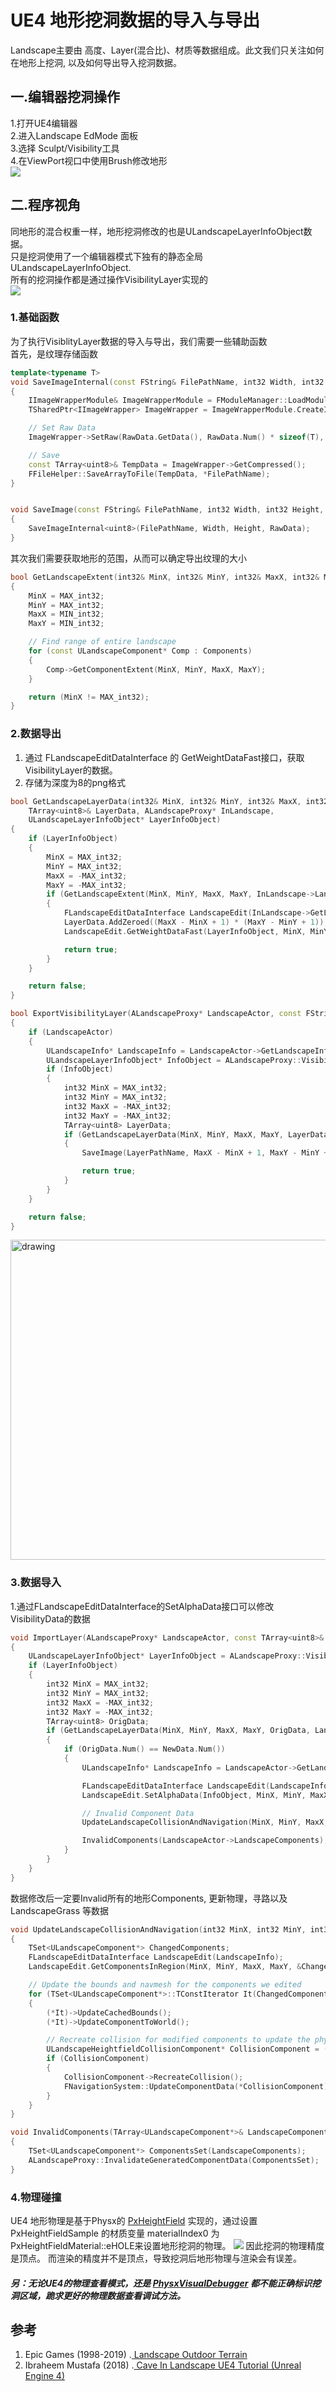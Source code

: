 # UE4 地形挖洞数据的导入与导出
Landscape主要由 高度、Layer(混合比)、材质等数据组成。此文我们只关注如何在地形上挖洞, 以及如何导出导入挖洞数据。

## 一.编辑器挖洞操作
1.打开UE4编辑器   
2.进入Landscape EdMode 面板    
3.选择 Sculpt/Visibility工具    
4.在ViewPort视口中使用Brush修改地形    
![](https://github.com/timi-liuliang/writing/blob/master/2019/16.UE4%20Modidfy%20Visibility%20Layer/ModifyVisibilityLayer.gif?raw=true)  

## 二.程序视角
同地形的混合权重一样，地形挖洞修改的也是ULandscapeLayerInfoObject数据。   
只是挖洞使用了一个编辑器模式下独有的静态全局 ULandscapeLayerInfoObject.  
所有的挖洞操作都是通过操作VisibilityLayer实现的    
![](https://github.com/timi-liuliang/writing/blob/master/2019/16.UE4%20Modidfy%20Visibility%20Layer/Visibility.png?raw=true)   

### 1.基础函数
为了执行VisiblityLayer数据的导入与导出，我们需要一些辅助函数   
首先，是纹理存储函数
```cpp
template<typename T>
void SaveImageInternal(const FString& FilePathName, int32 Width, int32 Height, const TArray<T>& RawData)
{
	IImageWrapperModule& ImageWrapperModule = FModuleManager::LoadModuleChecked<IImageWrapperModule>("ImageWrapper");
	TSharedPtr<IImageWrapper> ImageWrapper = ImageWrapperModule.CreateImageWrapper(EImageFormat::PNG);

	// Set Raw Data
	ImageWrapper->SetRaw(RawData.GetData(), RawData.Num() * sizeof(T), Width, Height, ERGBFormat::Gray, sizeof(T) * 8);

	// Save
	const TArray<uint8>& TempData = ImageWrapper->GetCompressed();
	FFileHelper::SaveArrayToFile(TempData, *FilePathName);
}


void SaveImage(const FString& FilePathName, int32 Width, int32 Height, const TArray<uint8>& RawData)
{
	SaveImageInternal<uint8>(FilePathName, Width, Height, RawData);
}
```
其次我们需要获取地形的范围，从而可以确定导出纹理的大小
```cpp
bool GetLandscapeExtent(int32& MinX, int32& MinY, int32& MaxX, int32& MaxY, const TArray<ULandscapeComponent*>& Components)
{
	MinX = MAX_int32;
	MinY = MAX_int32;
	MaxX = MIN_int32;
	MaxY = MIN_int32;

	// Find range of entire landscape
	for (const ULandscapeComponent* Comp : Components)
	{
		Comp->GetComponentExtent(MinX, MinY, MaxX, MaxY);
	}

	return (MinX != MAX_int32);
}
```

### 2.数据导出
1. 通过 FLandscapeEditDataInterface 的 GetWeightDataFast接口，获取VisibilityLayer的数据。  
2. 存储为深度为8的png格式   
```cpp
bool GetLandscapeLayerData(int32& MinX, int32& MinY, int32& MaxX, int32& MaxY, 
	TArray<uint8>& LayerData, ALandscapeProxy* InLandscape, 
	ULandscapeLayerInfoObject* LayerInfoObject)
{
	if (LayerInfoObject)
	{
		MinX = MAX_int32;
		MinY = MAX_int32;
		MaxX = -MAX_int32;
		MaxY = -MAX_int32;
		if (GetLandscapeExtent(MinX, MinY, MaxX, MaxY, InLandscape->LandscapeComponents))
		{
			FLandscapeEditDataInterface LandscapeEdit(InLandscape->GetLandscapeInfo());
			LayerData.AddZeroed((MaxX - MinX + 1) * (MaxY - MinY + 1));
			LandscapeEdit.GetWeightDataFast(LayerInfoObject, MinX, MinY, MaxX, MaxY, LayerData.GetData(), 0);

			return true;
		}
	}

	return false;
}

bool ExportVisibilityLayer(ALandscapeProxy* LandscapeActor, const FString& LayerPathName)
{
	if (LandscapeActor)
	{
		ULandscapeInfo* LandscapeInfo = LandscapeActor->GetLandscapeInfo();
		ULandscapeLayerInfoObject* InfoObject = ALandscapeProxy::VisibilityLayer;
		if (InfoObject)
		{
			int32 MinX = MAX_int32;
			int32 MinY = MAX_int32;
			int32 MaxX = -MAX_int32;
			int32 MaxY = -MAX_int32;
			TArray<uint8> LayerData;
			if (GetLandscapeLayerData(MinX, MinY, MaxX, MaxY, LayerData, LandscapeActor, InfoObject))
			{
				SaveImage(LayerPathName, MaxX - MinX + 1, MaxY - MinY + 1, LayerData);

				return true;
			}
		}
	}

	return false;
}

```
<img src="https://github.com/timi-liuliang/writing/blob/master/2019/16.UE4%20Modidfy%20Visibility%20Layer/Heightmap_x0_y0.png?raw=true" alt="drawing" width="512"/>

### 3.数据导入
1.通过FLandscapeEditDataInterface的SetAlphaData接口可以修改VisibilityData的数据
```cpp
void ImportLayer(ALandscapeProxy* LandscapeActor, const TArray<uint8>& NewData)
{
	ULandscapeLayerInfoObject* LayerInfoObject = ALandscapeProxy::VisibilityLayer;
	if (LayerInfoObject)
	{
		int32 MinX = MAX_int32;
		int32 MinY = MAX_int32;
		int32 MaxX = -MAX_int32;
		int32 MaxY = -MAX_int32;
		TArray<uint8> OrigData;
		if (GetLandscapeLayerData(MinX, MinY, MaxX, MaxY, OrigData, LandscapeActor, LayerInfoObject))
		{
			if (OrigData.Num() == NewData.Num())
			{
				ULandscapeInfo* LandscapeInfo = LandscapeActor->GetLandscapeInfo();

				FLandscapeEditDataInterface LandscapeEdit(LandscapeInfo);
				LandscapeEdit.SetAlphaData(InfoObject, MinX, MinY, MaxX, MaxY, NewData.GetData(), 0, ELandscapeLayerPaintingRestriction::None, true, false);

				// Invalid Component Data
				UpdateLandscapeCollisionAndNavigation(MinX, MinY, MaxX, MaxY, LandscapeInfo);

				InvalidComponents(LandscapeActor->LandscapeComponents);
			}
		}
	}
}
```
数据修改后一定要Invalid所有的地形Components, 更新物理，寻路以及LandscapeGrass 等数据
```cpp
void UpdateLandscapeCollisionAndNavigation(int32 MinX, int32 MinY, int32 MaxX, int32 MaxY, ULandscapeInfo* LandscapeInfo)
{
    TSet<ULandscapeComponent*> ChangedComponents;
    FLandscapeEditDataInterface LandscapeEdit(LandscapeInfo);
    LandscapeEdit.GetComponentsInRegion(MinX, MinY, MaxX, MaxY, &ChangedComponents);

    // Update the bounds and navmesh for the components we edited
    for (TSet<ULandscapeComponent*>::TConstIterator It(ChangedComponents); It; ++It)
    {
        (*It)->UpdateCachedBounds();
        (*It)->UpdateComponentToWorld();

        // Recreate collision for modified components to update the physical materials
        ULandscapeHeightfieldCollisionComponent* CollisionComponent = (*It)->CollisionComponent.Get();
        if (CollisionComponent)
        {
            CollisionComponent->RecreateCollision();
            FNavigationSystem::UpdateComponentData(*CollisionComponent);
        }
    }
}

void InvalidComponents(TArray<ULandscapeComponent*>& LandscapeComponents)
{
	TSet<ULandscapeComponent*> ComponentsSet(LandscapeComponents);
	ALandscapeProxy::InvalidateGeneratedComponentData(ComponentsSet);
}
```

### 4.物理碰撞
UE4 地形物理是基于Physx的 [PxHeightField](https://docs.nvidia.com/gameworks/content/gameworkslibrary/physx/guide/Manual/Geometry.html) 实现的，通过设置 PxHeightFieldSample 的材质变量 materialIndex0 为 PxHeightFieldMaterial::eHOLE来设置地形挖洞的物理。
![](https://github.com/timi-liuliang/writing/blob/master/2019/16.UE4%20Modidfy%20Visibility%20Layer/eHole.png?raw=true)
因此挖洞的物理精度是顶点。
而渲染的精度并不是顶点，导致挖洞后地形物理与渲染会有误差。

##### 另：无论UE4的物理查看模式，还是 [PhysxVisualDebugger](https://developer.nvidia.com/physx-visual-debugger) 都不能正确标识挖洞区域，跪求更好的物理数据查看调试方法。

## 参考
1. Epic Games (1998-2019) .[ Landscape Outdoor Terrain](https://docs.unrealengine.com/en-US/Engine/Landscape/index.html)
2. Ibraheem Mustafa (2018) .[ Cave In Landscape UE4 Tutorial (Unreal Engine 4)](https://www.youtube.com/watch?v=1jKLYxPBszQ)
